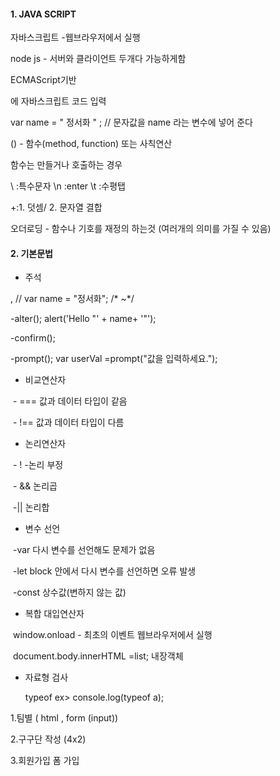 #### 1. JAVA SCRIPT

자바스크립트 -웹브라우저에서 실행 

node js - 서버와 클라이언트 두개다 가능하게함

ECMAScript기반

<script></script> 에 자바스크립트 코드 입력

<img/> 

var name = " 정서화 " ; // 문자값을 name 라는 변수에 넣어 준다 

() - 함수(method, function) 또는 사칙연산 

함수는 만들거나 호출하는 경우 

\ :특수문자 \n :enter  \t :수평탭

+:1. 덧셈/ 2. 문자열 결합 

오더로딩 - 함수나 기호를 재정의 하는것 (여러개의 의미를 가질 수 있음)

#### 2. 기본문법

- 주석

 <!----->  , // var name = "정서화"; /* ~*/

   -alter();  alert('Hello "' + name+ '"');

   -confirm();   

   -prompt();  var userVal =prompt("값을 입력하세요.");

- 비교연산자 

​      - === 값과 데이터 타입이 같음

​       - !== 값과 데이터 타입이 다름 

- 논리연산자 

​     - ! -논리 부정  

​    - && 논리곱 

​     -|| 논리합 

- 변수 선언

​     -var 다시 변수를 선언해도 문제가 없음  

​      -let block 안에서  다시 변수를 선언하면 오류 발생 

​      -const 상수값(변하지 않는 값) 

- 복합 대입연산자 

​        window.onload - 최초의 이벤트 웹브라우저에서 실행 

​       document.body.innerHTML =list;  내장객체

- 자료형 검사 

   typeof   ex> console.log(typeof a);



1.팀별 ( html , form (input))

2.구구단 작성 (4x2)

3.회원가입 폼 가입